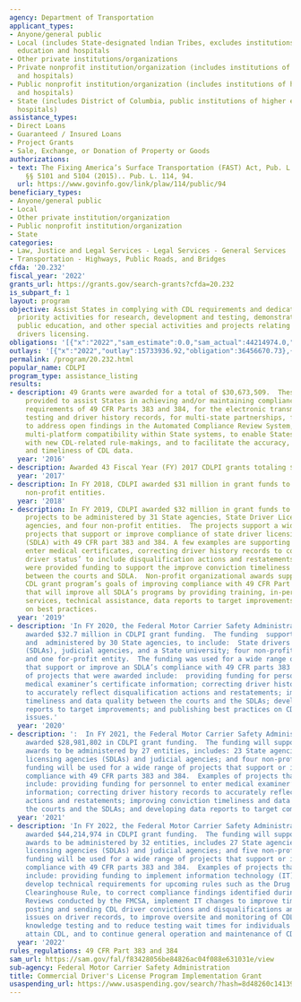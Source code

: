```yaml
---
agency: Department of Transportation
applicant_types:
- Anyone/general public
- Local (includes State-designated lndian Tribes, excludes institutions of higher
  education and hospitals
- Other private institutions/organizations
- Private nonprofit institution/organization (includes institutions of higher education
  and hospitals)
- Public nonprofit institution/organization (includes institutions of higher education
  and hospitals)
- State (includes District of Columbia, public institutions of higher education and
  hospitals)
assistance_types:
- Direct Loans
- Guaranteed / Insured Loans
- Project Grants
- Sale, Exchange, or Donation of Property or Goods
authorizations:
- text: The Fixing America’s Surface Transportation (FAST) Act, Pub. L. No. 114-94,
    §§ 5101 and 5104 (2015).. Pub. L. 114, 94.
  url: https://www.govinfo.gov/link/plaw/114/public/94
beneficiary_types:
- Anyone/general public
- Local
- Other private institution/organization
- Public nonprofit institution/organization
- State
categories:
- Law, Justice and Legal Services - Legal Services - General Services
- Transportation - Highways, Public Roads, and Bridges
cfda: '20.232'
fiscal_year: '2022'
grants_url: https://grants.gov/search-grants?cfda=20.232
is_subpart_f: 1
layout: program
objective: Assist States in complying with CDL requirements and dedicate funding to
  priority activities for research, development and testing, demonstration projects,
  public education, and other special activities and projects relating to commercial
  drivers licensing.
obligations: '[{"x":"2022","sam_estimate":0.0,"sam_actual":44214974.0,"usa_spending_actual":36456670.73},{"x":"2023","sam_estimate":45800000.0,"sam_actual":0.0,"usa_spending_actual":42347911.16},{"x":"2024","sam_estimate":45800000.0,"sam_actual":0.0,"usa_spending_actual":49103808.22}]'
outlays: '[{"x":"2022","outlay":15733936.92,"obligation":36456670.73},{"x":"2023","outlay":3660481.48,"obligation":44162280.64},{"x":"2024","outlay":1181893.22,"obligation":54238483.4}]'
permalink: /program/20.232.html
popular_name: CDLPI
program_type: assistance_listing
results:
- description: 49 Grants were awarded for a total of $30,673,509.  These awards were
    provided to assist States in achieving and/or maintaining compliance with the
    requirements of 49 CFR Parts 383 and 384, for the electronic transmission of skills
    testing and driver history records, for multi-state partnerships, for training,
    to address open findings in the Automated Compliance Review System, to facilitate
    multi-platform compatibility within State systems, to enable States to comply
    with new CDL-related rule-makings, and to facilitate the accuracy, completeness,
    and timeliness of CDL data.
  year: '2016'
- description: Awarded 43 Fiscal Year (FY) 2017 CDLPI grants totaling $31,200,000.
  year: '2017'
- description: In FY 2018, CDLPI awarded $31 million in grant funds to 39 State and
    non-profit entities.
  year: '2018'
- description: In FY 2019, CDLPI awarded $32 million in grant funds to support 45
    projects to be administered by 31 State agencies, State Driver Licensing or Judicial
    agencies, and four non-profit entities.  The projects support a wide range of
    projects that support or improve compliance of state driver licensing agencies
    (SDLA) with 49 CFR part 383 and 384. A few examples are supporting personnel to
    enter medical certificates, correcting driver history records to correctly reflect
    driver status’ to include disqualification actions and restatements.  Judiciary
    were provided funding to support the improve conviction timeliness and data quality
    between the courts and SDLA.  Non-profit organizational awards support the national
    CDL grant program’s goals of improving compliance with 49 CFR Part 383 and 384
    that will improve all SDLA’s programs by providing training, in-person and online
    services, technical assistance, data reports to target improvements and publications
    on best practices.
  year: '2019'
- description: 'In FY 2020, the Federal Motor Carrier Safety Administration (FMCSA)
    awarded $32.7 million in CDLPI grant funding.  The funding  supported 49 projects
    and  administered by 30 State agencies, to include:  State drivers licensing agencies
    (SDLAs), judicial agencies, and a State university; four non-profit entities;
    and one for-profit entity.  The funding was used for a wide range of projects
    that support or improve an SDLA’s compliance with 49 CFR parts 383 and 384.  Examples
    of projects that were awarded include:  providing funding for personnel to enter
    medical examiner’s certificate information; correcting driver history records
    to accurately reflect disqualification actions and restatements; improving conviction
    timeliness and data quality between the courts and the SDLAs; developing data
    reports to target improvements; and publishing best practices on CDL compliance
    issues.'
  year: '2020'
- description: ':  In FY 2021, the Federal Motor Carrier Safety Administration (FMCSA)
    awarded $28,981,802 in CDLPI grant funding.  The funding will support 35 grant
    awards to be administered by 27 entities, includes: 23 State agencies, State driver’s
    licensing agencies (SDLAs) and judicial agencies; and four non-profit entities.  The
    funding will be used for a wide range of projects that support or improve an SDLA’s
    compliance with 49 CFR parts 383 and 384.  Examples of projects that were awarded
    include: providing funding for personnel to enter medical examiner’s certificate
    information; correcting driver history records to accurately reflect disqualification
    actions and restatements; improving conviction timeliness and data quality between
    the courts and the SDLAs; and developing data reports to target compliance improvements.'
  year: '2021'
- description: 'In FY 2022, the Federal Motor Carrier Safety Administration (FMCSA)
    awarded $44,214,974 in CDLPI grant funding.  The funding will support 38 grant
    awards to be administered by 32 entities, includes 27 State agencies, State driver’s
    licensing agencies (SDLAs) and judicial agencies; and five non-profit entities.  The
    funding will be used for a wide range of projects that support or improve an SDLA’s
    compliance with 49 CFR parts 383 and 384.  Examples of projects that were awarded
    include: providing funding to implement information technology (IT) upgrades and
    develop technical requirements for upcoming rules such as the Drug and Alcohol
    Clearinghouse Rule, to correct compliance findings identified during Annual Program
    Reviews conducted by the FMCSA, implement IT changes to improve timeliness for
    posting and sending CDL driver convictions and disqualifications and data quality
    issues on driver records, to improve oversite and monitoring of CDL skills and
    knowledge testing and to reduce testing wait times for individuals looking to
    attain CDL, and to continue general operation and maintenance of CDL operations.'
  year: '2022'
rules_regulations: 49 CFR Part 383 and 384
sam_url: https://sam.gov/fal/f83428056be84826ac04f088e631031e/view
sub-agency: Federal Motor Carrier Safety Administration
title: Commercial Driver's License Program Implementation Grant
usaspending_url: https://www.usaspending.gov/search/?hash=8d48260c14139959262da8f2a0cf05b6
---
```

